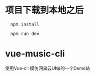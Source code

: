 # 项目下载到本地之后
<pre>
  npm install
</pre>
<pre>
  npm run dev
</pre>

# vue-music-cli
使用Vue-cli  模仿网易云UI做的一个Demo站
